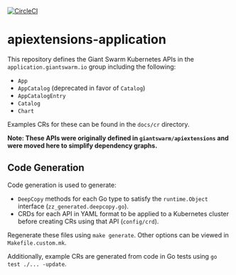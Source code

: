 [![CircleCI](https://circleci.com/gh/giantswarm/apiextensions-application.svg?style=shield)](https://circleci.com/gh/giantswarm/apiextensions-application)

# apiextensions-application

This repository defines the Giant Swarm Kubernetes APIs in the `application.giantswarm.io` group including the following:

- `App`
- `AppCatalog` (deprecated in favor of `Catalog`)
- `AppCatalogEntry`
- `Catalog`
- `Chart`

Examples CRs for these can be found in the `docs/cr` directory.

**Note: These APIs were originally defined in `giantswarm/apiextensions` and were moved here to simplify dependency graphs.**

## Code Generation

Code generation is used to generate:

- `DeepCopy` methods for each Go type to satisfy the `runtime.Object` interface (`zz_generated.deepcopy.go`).
- CRDs for each API in YAML format to be applied to a Kubernetes cluster before creating CRs using that API (`config/crd`).

Regenerate these files using `make generate`. Other options can be viewed in `Makefile.custom.mk`.

Additionally, example CRs are generated from code in Go tests using `go test ./... -update`.
